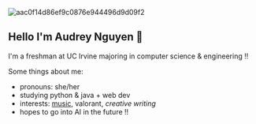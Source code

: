 ![aac0f14d86ef9c0876e944496d9d09f2](https://user-images.githubusercontent.com/97079096/148705680-4107c0d0-5832-47f3-9aba-fe370b5bf8e0.gif)

## Hello I'm Audrey Nguyen 🌸 

I'm a freshman at UC Irvine majoring in computer science & engineering !!

Some things about me:
- pronouns: she/her
- studying python & java + web dev
- interests: [music](https://open.spotify.com/user/9cdwehcsqi4900dplnjed6lbh?si=b747bfd8212f49e3), valorant, *creative writing*
- hopes to go into AI in the future !!
